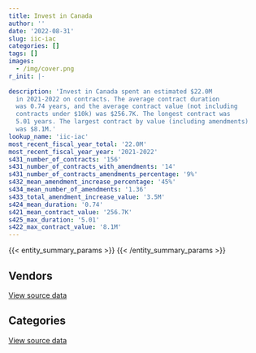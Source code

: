 ```yaml
---
title: Invest in Canada
author: ''
date: '2022-08-31'
slug: iic-iac
categories: []
tags: []
images:
  - /img/cover.png
r_init: |-
  
description: 'Invest in Canada spent an estimated $22.0M
  in 2021-2022 on contracts. The average contract duration
  was 0.74 years, and the average contract value (not including
  contracts under $10k) was $256.7K. The longest contract was
  5.01 years. The largest contract by value (including amendments)
  was $8.1M.'
lookup_name: 'iic-iac'
most_recent_fiscal_year_total: '22.0M'
most_recent_fiscal_year_year: '2021-2022'
s431_number_of_contracts: '156'
s431_number_of_contracts_with_amendments: '14'
s431_number_of_contracts_amendments_percentage: '9%'
s432_mean_amendment_increase_percentage: '45%'
s434_mean_number_of_amendments: '1.36'
s433_total_amendment_increase_value: '3.5M'
s424_mean_duration: '0.74'
s421_mean_contract_value: '256.7K'
s425_max_duration: '5.01'
s422_max_contract_value: '8.1M'
---
```


<script src="/rmarkdown-libs/htmlwidgets/htmlwidgets.js"></script>
<link href="/rmarkdown-libs/datatables-css/datatables-crosstalk.css" rel="stylesheet" />
<script src="/rmarkdown-libs/datatables-binding/datatables.js"></script>
<script src="/rmarkdown-libs/jquery/jquery-3.6.0.min.js"></script>
<link href="/rmarkdown-libs/dt-core-bootstrap/css/dataTables.bootstrap.min.css" rel="stylesheet" />
<link href="/rmarkdown-libs/dt-core-bootstrap/css/dataTables.bootstrap.extra.css" rel="stylesheet" />
<script src="/rmarkdown-libs/dt-core-bootstrap/js/jquery.dataTables.min.js"></script>
<script src="/rmarkdown-libs/dt-core-bootstrap/js/dataTables.bootstrap.min.js"></script>
<link href="/rmarkdown-libs/crosstalk/css/crosstalk.min.css" rel="stylesheet" />
<script src="/rmarkdown-libs/crosstalk/js/crosstalk.min.js"></script>
<script src="/rmarkdown-libs/htmlwidgets/htmlwidgets.js"></script>
<link href="/rmarkdown-libs/datatables-css/datatables-crosstalk.css" rel="stylesheet" />
<script src="/rmarkdown-libs/datatables-binding/datatables.js"></script>
<script src="/rmarkdown-libs/jquery/jquery-3.6.0.min.js"></script>
<link href="/rmarkdown-libs/dt-core-bootstrap/css/dataTables.bootstrap.min.css" rel="stylesheet" />
<link href="/rmarkdown-libs/dt-core-bootstrap/css/dataTables.bootstrap.extra.css" rel="stylesheet" />
<script src="/rmarkdown-libs/dt-core-bootstrap/js/jquery.dataTables.min.js"></script>
<script src="/rmarkdown-libs/dt-core-bootstrap/js/dataTables.bootstrap.min.js"></script>
<link href="/rmarkdown-libs/crosstalk/css/crosstalk.min.css" rel="stylesheet" />
<script src="/rmarkdown-libs/crosstalk/js/crosstalk.min.js"></script>

{{< entity_summary_params >}}
{{< /entity_summary_params >}}

## Vendors

<div id="htmlwidget-1" style="width:100%;height:auto;" class="datatables html-widget"></div>
<script type="application/json" data-for="htmlwidget-1">{"x":{"style":"bootstrap","filter":"none","vertical":false,"data":[["<a href=\"/vendors/amazon/\">Amazon<\/a>","<a href=\"/vendors/bdo_canada/\">BDO Canada<\/a>","<a href=\"/vendors/factiva/\">Factiva<\/a>","<a href=\"/vendors/gartner/\">Gartner<\/a>","<a href=\"/vendors/hootsuite/\">Hootsuite<\/a>","<a href=\"/vendors/kpmg/\">KPMG<\/a>","<a href=\"/vendors/microsoft_canada/\">Microsoft Canada<\/a>","<a href=\"/vendors/northern_micro/\">Northern Micro<\/a>","<a href=\"/vendors/pricewaterhouse_coopers/\">Pricewaterhouse Coopers<\/a>","<a href=\"/vendors/s_p_global_market_intelligence/\">S P Global Market Intelligence<\/a>","<a href=\"/vendors/salesforce_canada/\">Salesforce Canada<\/a>","<a href=\"/vendors/softchoice/\">Softchoice<\/a>","<a href=\"/vendors/the_aim_group/\">The AIM Group<\/a>","<a href=\"/vendors/wpp_group_canada_communications/\">WPP Group Canada Communications<\/a>"],[null,null,null,null,null,186019.5,null,null,null,null,null,null,null,null],[null,null,null,null,null,746122.17,null,null,969150,21470.23,null,null,null,302656.05],[2450.12,38985,1970.33,27533.59,16008.02,746122.17,1784.05,30215,506727,99003.31,79945.45,96994,243354.16,15220282.46]],"container":"<table class=\"table table-striped table-hover row-border order-column display\">\n  <thead>\n    <tr>\n      <th>Vendor<\/th>\n      <th>2019-2020<\/th>\n      <th>2020-2021<\/th>\n      <th>2021-2022<\/th>\n    <\/tr>\n  <\/thead>\n<\/table>","options":{"order":[[3,"desc"]],"pageLength":10,"autoWidth":true,"columnDefs":[{"targets":1,"render":"function(data, type, row, meta) {\n    return type !== 'display' ? data : DTWidget.formatCurrency(data, \"$\", 2, 3, \",\", \".\", true, null);\n  }"},{"targets":2,"render":"function(data, type, row, meta) {\n    return type !== 'display' ? data : DTWidget.formatCurrency(data, \"$\", 2, 3, \",\", \".\", true, null);\n  }"},{"targets":3,"render":"function(data, type, row, meta) {\n    return type !== 'display' ? data : DTWidget.formatCurrency(data, \"$\", 2, 3, \",\", \".\", true, null);\n  }"},{"width":"16%","targets":[1,2,3]},{"className":"dt-right","targets":[1,2,3]}],"orderClasses":false}},"evals":["options.columnDefs.0.render","options.columnDefs.1.render","options.columnDefs.2.render"],"jsHooks":[]}</script>
<p class="text-right">
<a href="https://github.com/GoC-Spending/contracts-data/tree/main/data/out/departments/iic-iac/summary_by_fiscal_year_by_vendor.csv" class="source-data-link btn btn-link">View source data</a>
</p>

## Categories

<div id="htmlwidget-2" style="width:100%;height:auto;" class="datatables html-widget"></div>
<script type="application/json" data-for="htmlwidget-2">{"x":{"style":"bootstrap","filter":"none","vertical":false,"data":[["<a href=\"/categories/facilities_and_construction/\">Facilities and construction<\/a>","<a href=\"/categories/office_management/\">Office management<\/a>","<a href=\"/categories/professional_services/\">Professional services<\/a>","<a href=\"/categories/information_technology/\">Information technology<\/a>","<a href=\"/categories/security_and_protection/\">Security and protection<\/a>","<a href=\"/categories/human_capital/\">Human capital<\/a>"],[null,null,195237.58,null,null,null],[null,null,2083929.13,21470.23,null,null],[314050,1065444.74,18931119.4,1647665.31,16650,33031.8]],"container":"<table class=\"table table-striped table-hover row-border order-column display\">\n  <thead>\n    <tr>\n      <th>Category<\/th>\n      <th>2019-2020<\/th>\n      <th>2020-2021<\/th>\n      <th>2021-2022<\/th>\n    <\/tr>\n  <\/thead>\n<\/table>","options":{"order":[[3,"desc"]],"dom":"t","pageLength":30,"autoWidth":true,"columnDefs":[{"targets":1,"render":"function(data, type, row, meta) {\n    return type !== 'display' ? data : DTWidget.formatCurrency(data, \"$\", 2, 3, \",\", \".\", true, null);\n  }"},{"targets":2,"render":"function(data, type, row, meta) {\n    return type !== 'display' ? data : DTWidget.formatCurrency(data, \"$\", 2, 3, \",\", \".\", true, null);\n  }"},{"targets":3,"render":"function(data, type, row, meta) {\n    return type !== 'display' ? data : DTWidget.formatCurrency(data, \"$\", 2, 3, \",\", \".\", true, null);\n  }"},{"width":"16%","targets":[1,2,3]},{"className":"dt-right","targets":[1,2,3]}],"orderClasses":false,"lengthMenu":[10,25,30,50,100]}},"evals":["options.columnDefs.0.render","options.columnDefs.1.render","options.columnDefs.2.render"],"jsHooks":[]}</script>
<p class="text-right">
<a href="https://github.com/GoC-Spending/contracts-data/tree/main/data/out/departments/iic-iac/summary_by_fiscal_year_by_category.csv" class="source-data-link btn btn-link">View source data</a>
</p>
